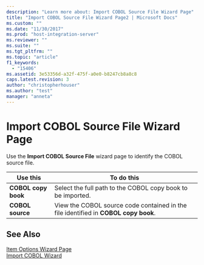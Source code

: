 ```yaml
---
description: "Learn more about: Import COBOL Source File Wizard Page"
title: "Import COBOL Source File Wizard Page2 | Microsoft Docs"
ms.custom: ""
ms.date: "11/30/2017"
ms.prod: "host-integration-server"
ms.reviewer: ""
ms.suite: ""
ms.tgt_pltfrm: ""
ms.topic: "article"
f1_keywords: 
  - "15406"
ms.assetid: 3e53356d-a32f-475f-a0e0-b8247cb8a8c8
caps.latest.revision: 3
author: "christopherhouser"
ms.author: "test"
manager: "anneta"
---
```

# Import COBOL Source File Wizard Page
Use the **Import COBOL Source File** wizard page to identify the COBOL source file.  
  
|Use this|To do this|  
|--------------|----------------|  
|**COBOL copy book**|Select the full path to the COBOL copy book to be imported.|  
|**COBOL source**|View the COBOL source code contained in the file identified in **COBOL copy book**.|  
  
## See Also  
 [Item Options Wizard Page](../core/item-options-wizard-page2.md)   
 [Import COBOL Wizard](../core/import-cobol-wizard2.md)
